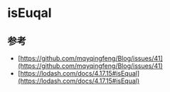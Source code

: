 # isEuqal

## 参考

* [https://github.com/mqyqingfeng/Blog/issues/41](https://github.com/mqyqingfeng/Blog/issues/41)
* [https://lodash.com/docs/4.17.15#isEqual](https://lodash.com/docs/4.17.15#isEqual)
